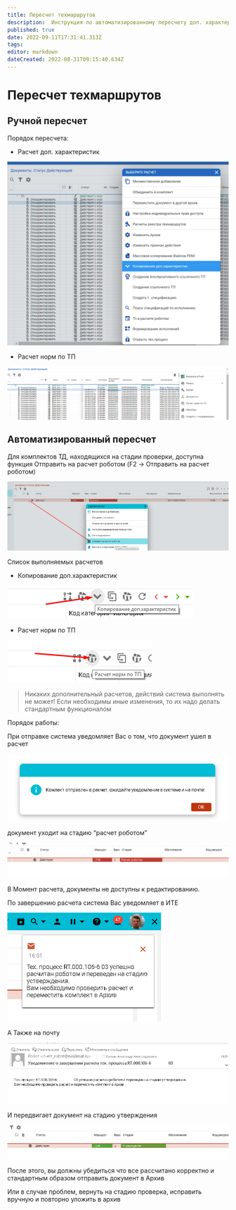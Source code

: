 ```yaml
---
title: Пересчет техмаршрутов
description:  Инструкция по автоматизированному пересчету доп. характеристики и норм техпроцесса
published: true
date: 2022-09-11T17:31:41.313Z
tags: 
editor: markdown
dateCreated: 2022-08-31T09:15:40.634Z
---
```


# Пересчет техмаршрутов

## Ручной пересчет

Порядок пересчета:

* Расчет доп. характеристик

![](<../../assets/image (422).png>)

* Расчет норм по ТП

![](<../../assets/image (597).png>)

## Автоматизированный пересчет

Для комплектов ТД, находящихся на стадии проверки, доступна функция Отправить на расчет роботом (F2 -> Отправить на расчет роботом)

![](<../../assets/0 (17).png>)

Список выполняемых расчетов

* Копирование доп.характеристик

![](<../../assets/1 (114).png>)

* Расчет норм по ТП

![](<../../assets/2 (13).png>)

>Никаких дополнительный расчетов, действий система выполнять не может! Если необходимы иные изменения, то их надо делать стандартным функционалом

Порядок работы:

При отправке система уведомляет Вас о том, что документ ушел в расчет

![](<../../assets/3 (55).png>)

документ уходит на стадию “расчет роботом”

![](<../../assets/4 (54).png>)

В Момент расчета, документы не доступны к редактированию.

По завершению расчета система Вас уведомляет в ИТЕ

![](<../../assets/5 (13).png>)

А Также на почту

![](<../../assets/6 (65).png>)

И передвигает документ на стадию утверждения

![](<../../assets/7 (39).png>)

После этого, вы должны убедиться что все рассчитано корректно и стандартным образом отправить документ в Архив

Или в случае проблем, вернуть на стадию проверка, исправить вручную и повторно уложить в архив
